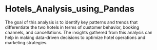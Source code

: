 # Hotels_Analysis_using_Pandas
The goal of this analysis is to identify key patterns and trends that differentiate the two hotels in terms of customer behavior, booking channels, and cancellations. The insights gathered from this analysis can help in making data-driven decisions to optimize hotel operations and marketing strategies.
